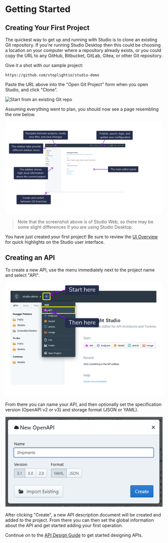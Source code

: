 # Getting Started

## Creating Your First Project

The quickest way to get up and running with Studio is to clone an existing Git repository. If you're running Studio Desktop then this could be choosing a location on your computer where a repository already exists, or you could copy the URL to any GitHub, Bitbucket, GitLab, Gitea, or other Git repository.

Give it a shot with our sample project: 

```
https://github.com/stoplightio/studio-demo
```

Paste the URL above into the "Open Git Project" form when you open Studio, and click "Clone".

![Start from an existing Git repo](../assets/images/studio-open-git-project-pre-filled.png)

Assuming everything went to plan, you should now see a page resembling the one below.

![Overview of the Studio landing page](../assets/images/studio-web-landing.png)

> Note that the screenshot above is of Studio Web, so there may be some slight differences if you are using Studio Desktop.

You have just created your first project! Be sure to review the [UI Overview](./ui-overview.md) for quick highlights on the Studio user interface.

## Creating an API

To create a new API, use the menu immediately next to the project name and select "API".

![How to create an API from the Studio UI](../assets/images/studio-web-create-api.png)

From there you can name your API, and then optionally set the specification version (OpenAPI v2 or v3) and storage format (JSON or YAML).

![New API menu](../assets/images/studio-new-api.png)

After clicking "Create", a new API description document will be created and added to the project. From there you can then set the global information about the API and get started adding your first operation.

Continue on to the [API Design Guide](./Design-and-Modeling/01-getting-started.md) to get started designing APIs.
